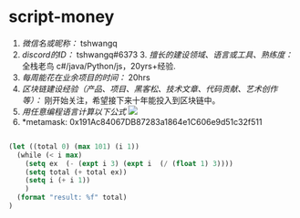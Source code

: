 # script-money

1. *微信名或昵称：* tshwangq
2. *discord的ID：* tshwangq#6373
   3. *擅长的建设领域、语言或工具、熟练度：* 全栈老鸟 c#/java/Python/js，20yrs+经验.
4. *每周能花在业余项目的时间：* 20hrs
5. *区块链建设经验（产品、项目、黑客松、技术文章、代码贡献、艺术创作等）：* 刚开始关注，希望接下来十年能投入到区块链中。
6. *用任意编程语言计算以下公式*
![](https://latex.codecogs.com/svg.image?\sum_{n=1}^{100}\left&space;(n^{3}-\sqrt[3]{n}&space;\right&space;))
7. *metamask: 0x191Ac84067DB87283a1864e1C606e9d51c32f511
```lisp

(let ((total 0) (max 101) (i 1))
  (while (< i max)
    (setq ex  (- (expt i 3) (expt i  (/ (float 1) 3))))
    (setq total (+ total ex))
    (setq i (+ i 1))
    )
  (format "result: %f" total)
)

```
